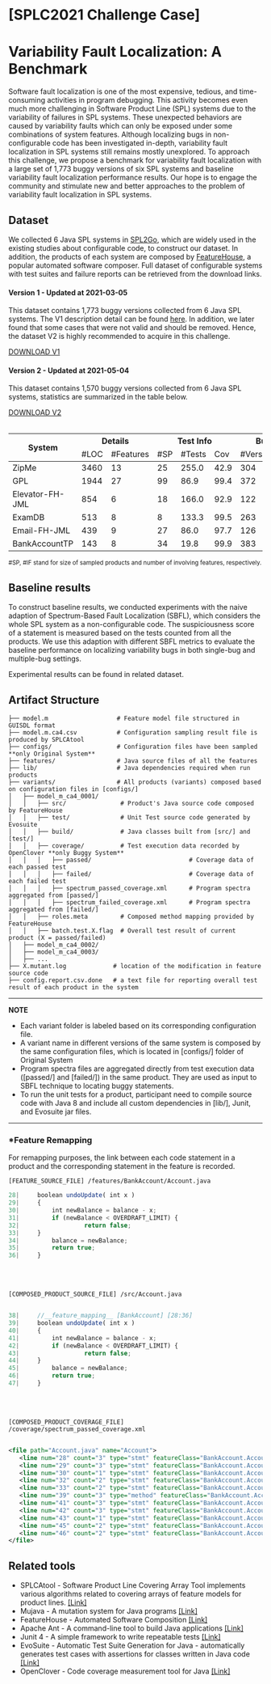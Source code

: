 

# [SPLC2021 Challenge Case]
# Variability Fault Localization: A Benchmark

Software fault localization is one of the most expensive, tedious, and time-consuming activities in program debugging. This activity becomes even much more challenging in Software Product Line (SPL) systems due to the variability of failures in SPL systems. These unexpected behaviors are caused by variability faults which can only be exposed under some combinations of system features. Although localizing bugs in non-configurable code has been investigated in-depth, variability fault localization in SPL systems still remains mostly unexplored. To approach this challenge, we propose a benchmark for variability fault localization with a large set of 1,773 buggy versions of six SPL systems and baseline variability fault localization performance results. Our hope is to engage the community and stimulate new and better approaches to the problem of variability fault localization in SPL systems.

## Dataset
We collected 6 Java SPL systems in [SPL2Go](http://spl2go.cs.ovgu.de/), which are widely used in the existing studies about configurable code, to construct our dataset. In addition, the products of each system are composed by [FeatureHouse](https://www.se.cs.uni-saarland.de/apel/fh/), a popular automated software composer. Full dataset of configurable systems with test suites and failure reports can be retrieved from the download links.

#### Version 1 - Updated at 2021-03-05

This dataset contains 1,773 buggy versions collected from 6 Java SPL systems. 
The V1 description detail can be found [here](https://drive.google.com/file/d/1qknDzvqoZXUktkYogbJoJgbdjvfkfsfT/view?usp=sharing).
In addition, we later found that some cases that were not valid and should be removed. Hence, the dataset V2 is highly recommended to acquire in this challenge. 

[DOWNLOAD V1](https://mega.nz/folder/4xQljShQ#XLswm0SwfNInBxzQA4SUrQ)


#### Version 2 - Updated at 2021-05-04

This dataset contains 1,570 buggy versions collected from 6 Java SPL systems, statistics are summarized in the table below.

[DOWNLOAD V2](https://drive.google.com/drive/u/1/folders/1PLwZjSmm5oQHrj2dhwQLL_tiF3JWBrf_)
<br />
<br />


<table>
<thead>
  <tr>
    <th colspan="2" rowspan="2">System</th>
    <th colspan="2">Details</th>
    <th colspan="3">Test Info</th>
    <th colspan="2">Bug info</th>
  </tr>
  <tr>
    <td>#LOC</td>
    <td>#Features</td>
    <td>#SP</td>
    <td>#Tests</td>
    <td>Cov</td>
    <td>#Versions</td>
    <td>#IF</td>
  </tr>
</thead>
<tbody>
  <tr>
    <td colspan="2">ZipMe</td>
    <td>3460</td>
    <td>13</td>
    <td>25</td>
    <td>255.0</td>
    <td>42.9</td>
    <td>304</td>
    <td>2.7</td>
  </tr>
  <tr>
    <td colspan="2">GPL</td>
    <td>1944</td>
    <td>27</td>
    <td>99</td>
    <td>86.9</td>
    <td>99.4</td>
    <td>372</td>
    <td>13.0</td>
  </tr>
  <tr>
    <td colspan="2">Elevator-FH-JML</td>
    <td>854</td>
    <td>6</td>
    <td>18</td>
    <td>166.0</td>
    <td>92.9</td>
    <td>122</td>
    <td>3.6</td>
   </tr>
  <tr>
    <td colspan="2">ExamDB</td>
    <td>513</td>
    <td>8</td>
    <td>8</td>
    <td>133.3</td>
    <td>99.5</td>
    <td>263</td>
    <td>1.1</td>
  </tr>
  <tr>
    <td colspan="2">Email-FH-JML</td>
    <td>439</td>
    <td>9</td>
    <td>27</td>
    <td>86.0</td>
    <td>97.7</td>
    <td>126</td>
    <td>4.1</td>
  </tr>
  <tr>
    <td colspan="2">BankAccountTP</td>
    <td>143</td>
    <td>8</td>
    <td>34</td>
    <td>19.8</td>
    <td>99.9</td>
    <td>383</td>
    <td>4.8</td>
  </tr>
</tbody>
</table>

<sup>#SP, #IF stand for size of sampled products and number of involving features, respectively. </sup>

## Baseline results
To construct baseline results, we conducted experiments with the naive adaption of Spectrum-Based
Fault Localization (SBFL), which considers the whole SPL system as a non-configurable code. The suspiciousness score of a statement is measured based on the tests counted from all the products. We use this adaption with different SBFL metrics to evaluate the baseline performance on localizing variability bugs in both single-bug and multiple-bug settings.

Experimental results can be found in related dataset.

## Artifact Structure

  
    ├── model.m                   # Feature model file structured in GUISDL format
    ├── model.m.ca4.csv           # Configuration sampling result file is produced by SPLCAtool 
    ├── configs/                  # Configuration files have been sampled **only Original System**
    ├── features/                 # Java source files of all the features
    ├── lib/                      # Java dependencies required when run products
    ├── variants/                 # All products (variants) composed based on configuration files in [configs/] 
    │   ├── model_m_ca4_0001/
    │   │   ├── src/               # Product's Java source code composed by FeatureHouse
    │   │   ├── test/              # Unit Test source code generated by Evosuite
    │   │   ├── build/             # Java classes built from [src/] and [test/]
    │   │   ├── coverage/          # Test execution data recorded by OpenClover **only Buggy System**
    │   │   │   ├── passed/                           # Coverage data of each passed test
    │   │   │   ├── failed/                           # Coverage data of each failed test
    │   │   │   ├── spectrum_passed_coverage.xml      # Program spectra aggregated from [passed/]
    │   │   │   ├── spectrum_failed_coverage.xml      # Program spectra aggregated from [failed/]
    │   │   ├── roles.meta         # Composed method mapping provided by FeatureHouse
    │   │   ├── batch.test.X.flag  # Overall test result of current product (X = passed/failed)
    │   ├── model_m_ca4_0002/
    │   ├── model_m_ca4_0003/
    │   ├── ...
    ├── X.mutant.log             # location of the modification in feature source code
    ├── config.report.csv.done   # a text file for reporting overall test result of each product in the system

---
**NOTE**

- Each variant folder is labeled based on its corresponding configuration file.
- A variant name in different versions of the same system is composed by the same configuration files, which is located in [configs/] folder of Original System
- Program spectra files are aggregated directly from test execution data ([passed/] and [failed/]) in the same product. They are used as input to SBFL technique to locating buggy statements.
- To run the unit tests for a product, participant need to compile source code with Java 8 and include all custom dependencies in [lib/], Junit, and Evosuite jar files. 

---


### *Feature Remapping
For remapping purposes, the link  between each code statement in a product and the corresponding statement in the feature is recorded.

`[FEATURE_SOURCE_FILE] /features/BankAccount/Account.java`
```javascript
28| 	boolean undoUpdate( int x )
29| 	{
30|     	int newBalance = balance - x;
31|     	if (newBalance < OVERDRAFT_LIMIT) {
32|         	     return false;
33|		}
34|     	balance = newBalance;
35|     	return true;
36| 	}
``` 
<br/>
<br/>

`[COMPOSED_PRODUCT_SOURCE_FILE] /src/Account.java`
```javascript

38| 	//__feature_mapping__ [BankAccount] [28:36]
39| 	boolean undoUpdate( int x )
40| 	{
41|     	int newBalance = balance - x;
42|     	if (newBalance < OVERDRAFT_LIMIT) {
43|         	     return false;
44|		}
45|     	balance = newBalance;
46|     	return true;
47| 	}
``` 
<br/>
<br/>

`[COMPOSED_PRODUCT_COVERAGE_FILE] /coverage/spectrum_passed_coverage.xml`
```xml

<file path="Account.java" name="Account">   
   <line num="28" count="3" type="stmt" featureClass="BankAccount.Account" featureLineNum="20" /> 
   <line num="29" count="3" type="stmt" featureClass="BankAccount.Account" featureLineNum="21" buggy="true" />  
   <line num="30" count="1" type="stmt" featureClass="BankAccount.Account" featureLineNum="22" /> 
   <line num="32" count="2" type="stmt" featureClass="BankAccount.Account" featureLineNum="24" /> 
   <line num="33" count="2" type="stmt" featureClass="BankAccount.Account" featureLineNum="25" /> 
   <line num="39" count="3" type="method" featureClass="BankAccount.Account" featureLineNum="28" /> 
   <line num="41" count="3" type="stmt" featureClass="BankAccount.Account" featureLineNum="30" /> 
   <line num="42" count="3" type="stmt" featureClass="BankAccount.Account" featureLineNum="31" />  
   <line num="43" count="1" type="stmt" featureClass="BankAccount.Account" featureLineNum="32" /> 
   <line num="45" count="2" type="stmt" featureClass="BankAccount.Account" featureLineNum="34" /> 
   <line num="46" count="2" type="stmt" featureClass="BankAccount.Account" featureLineNum="35" />
</file>
```

## Related tools

- SPLCAtool - Software Product Line Covering Array Tool implements various algorithms related to covering arrays of feature models for product lines. [[Link]](https://martinfjohansen.com/splcatool/) 
- Mujava -  A mutation system for Java programs [[Link]](https://cs.gmu.edu/~offutt/mujava/)
- FeatureHouse - Automated Software Composition [[Link]](https://www.se.cs.uni-saarland.de/apel/fh/)
- Apache Ant - A command-line tool to build Java applications [[Link]](https://ant.apache.org/)
- Junit 4 - A simple framework to write repeatable tests [[Link]](https://junit.org/junit4/)
- EvoSuite - Automatic Test Suite Generation for Java - automatically generates test cases with assertions for classes written in Java code [[Link]](https://www.evosuite.org/)
- OpenClover -  Code coverage measurement tool for Java [[Link]](http://openclover.org/)

